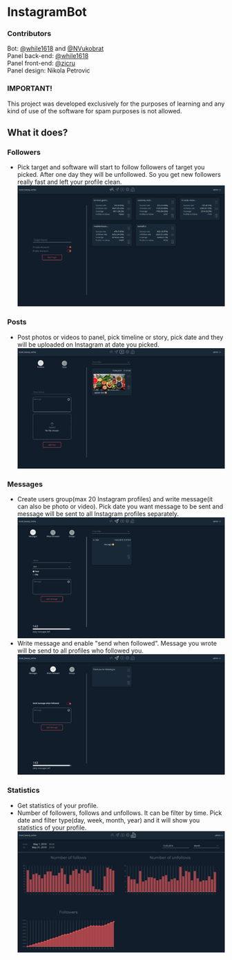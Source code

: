 # InstagramBot

### Contributors
Bot: [@while1618](https://github.com/while1618) and [@NVukobrat](https://github.com/NVukobrat)  
Panel back-end: [@while1618](https://github.com/while1618)  
Panel front-end: [@zicru](https://github.com/zicru)  
Panel design: Nikola Petrovic  

### IMPORTANT!
This project was developed exclusively for the purposes of learning and any kind of use of the software for spam purposes is not allowed.

## What it does?
### Followers
* Pick target and software will start to follow followers of target you picked. After one day they will be unfollowed. So you get new followers really fast and left your profile clean.
![target](https://github.com/while1618/InstagramBot/blob/master/screenshots/Screenshot%20from%202019-06-13%2021-36-48.png)
### Posts
* Post photos or videos to panel, pick timeline or story, pick date and they will be uploaded on Instagram at date you picked.
![post](https://github.com/while1618/InstagramBot/blob/master/screenshots/Screenshot%20from%202019-06-13%2021-38-16.png)
### Messages
* Create users group(max 20 Instagram profiles) and write message(it can also be photo or video). Pick date you want message to be sent and message will be sent to all Instagram profiles separately. 
![message](https://github.com/while1618/InstagramBot/blob/master/screenshots/Screenshot%20from%202019-06-13%2021-37-48.png)
* Write message and enable "send when followed". Message you wrote will be send to all profiles who followed you.
![when followed message](https://github.com/while1618/InstagramBot/blob/master/screenshots/Screenshot%20from%202019-06-13%2021-40-27.png)
### Statistics
* Get statistics of your profile.  
* Number of followers, follows and unfollows. It can be filter by time. Pick date and filter type(day, week, month, year) and it will show you statistics of your profile.
![statistic](https://github.com/while1618/InstagramBot/blob/master/screenshots/Screenshot%20from%202019-06-13%2021-39-23.png)
